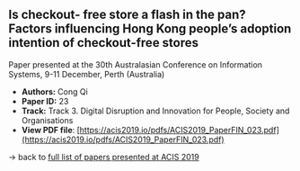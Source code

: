 ## Is checkout- free store a flash in the pan? Factors influencing Hong Kong people’s adoption intention of checkout-free stores

Paper presented at the 30th Australasian Conference on Information Systems, 9-11 December, Perth (Australia)
- **Authors:** Cong Qi
- **Paper ID:** 23
- **Track:** Track 3. Digital Disruption and Innovation for People, Society and Organisations
- **View PDF file**: [https://acis2019.io/pdfs/ACIS2019_PaperFIN_023.pdf](https://acis2019.io/pdfs/ACIS2019_PaperFIN_023.pdf)

&rarr; back to [full list of papers presented at ACIS 2019](https://acis2019.io/)